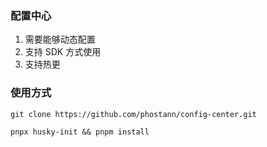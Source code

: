 ### 配置中心
1. 需要能够动态配置
2. 支持 SDK 方式使用
3. 支持热更

### 使用方式
```shell
git clone https://github.com/phostann/config-center.git

pnpx husky-init && pnpm install
```

